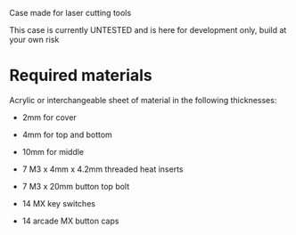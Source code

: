 Case made for laser cutting tools

This case is currently UNTESTED and is here for development only, build at your own risk

# Required materials
Acrylic or interchangeable sheet of material in the following thicknesses:
- 2mm for cover
- 4mm for top and bottom
- 10mm for middle

- 7 M3 x 4mm x 4.2mm threaded heat inserts
- 7 M3 x 20mm button top bolt
- 14 MX key switches
- 14 arcade MX button caps

